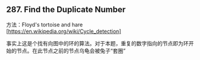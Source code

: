 ## 287. Find the Duplicate Number

方法：Floyd's tortoise and hare [https://en.wikipedia.org/wiki/Cycle_detection]

事实上这是个找有向图中的环的算法。对于本题，重复的数字指向的节点即为环开始的节点。在此节点之前的节点乌龟会被兔子“套圈”
